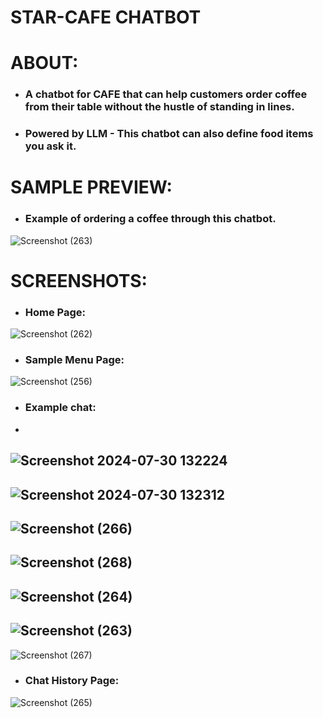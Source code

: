 # STAR-CAFE CHATBOT

# ABOUT:
- ### A chatbot for CAFE that can help customers order coffee from their table without the hustle of standing in lines.
- ### Powered by LLM - This chatbot can also define food items you ask it.

# SAMPLE PREVIEW:  
- ### Example of ordering a coffee through this chatbot.
![Screenshot (263)](https://github.com/Jainil5/coffee-shop-chatbot/assets/96060948/d600ed79-b78d-49c3-a614-afe2c8e30c7d)
# SCREENSHOTS:
- ### Home Page:
![Screenshot (262)](https://github.com/Jainil5/coffee-shop-chatbot/assets/96060948/2da38784-e800-4753-81e4-c2269e00dd83)
- ### Sample Menu Page:
![Screenshot (256)](https://github.com/Jainil5/coffee-shop-chatbot/assets/96060948/e76268c3-4b28-4f00-92e8-3651a4846a90)

- ### Example chat:
-
![Screenshot 2024-07-30 132224](https://github.com/user-attachments/assets/f7ac6e51-c8e9-4c31-854c-e0d3d0fadce3)
-
![Screenshot 2024-07-30 132312](https://github.com/user-attachments/assets/0353148d-41d0-4308-9d7f-58cad04f0cdb)
-
![Screenshot (266)](https://github.com/Jainil5/coffee-shop-chatbot/assets/96060948/1786e238-cbc9-4752-9eb2-818ccafec543)
-
![Screenshot (268)](https://github.com/Jainil5/coffee-shop-chatbot/assets/96060948/ec1a57c4-7144-455c-8657-689a95d114ee)
-
![Screenshot (264)](https://github.com/Jainil5/coffee-shop-chatbot/assets/96060948/0f31a284-92a2-4289-a874-ed6eacba3c42)
-
![Screenshot (263)](https://github.com/Jainil5/coffee-shop-chatbot/assets/96060948/d600ed79-b78d-49c3-a614-afe2c8e30c7d)
-
![Screenshot (267)](https://github.com/Jainil5/coffee-shop-chatbot/assets/96060948/3d266c01-3fbf-4634-b131-a7a650cdfed3)

- ### Chat History Page:
![Screenshot (265)](https://github.com/Jainil5/coffee-shop-chatbot/assets/96060948/6ab230f5-acac-47d1-bc8d-075d6820838f)

